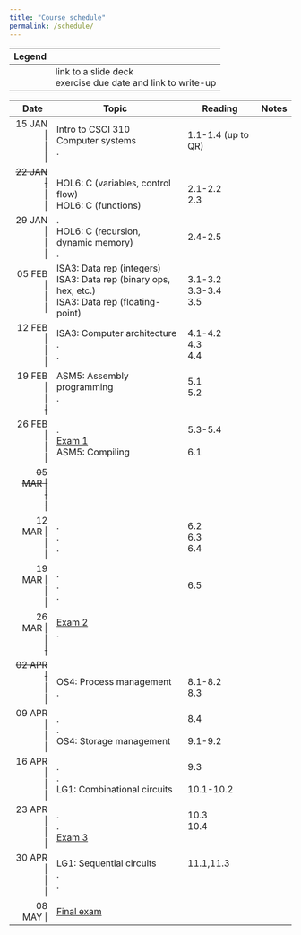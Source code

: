 ```yaml
---
title: "Course schedule"
permalink: /schedule/
---
```


| Legend |   |
| -----: | - |
| <span class="far fa-file-pdf"></span><br><span class="fas fa-pencil-alt"></span> | link to a slide deck<br>exercise due date and link to write-up |

| Date&nbsp;&nbsp;                 | Topic                                                                                                                             | Reading                          | Notes                                                        |
| -------------------------------: | --------------------------------------------------------------------------------------------------------------------------------- | -------------------------------- | ------------------------------------------------------------ |
| 15 JAN \|<br>\|<br>\|            | Intro to CSCI 310<br>Computer systems<br>.                                                                                        | <br>1.1-1.4 (up to QR)<br>&nbsp; | <br>[<span class="far fa-file-pdf"></span>][INTRO]<br>&nbsp; |
| <del>22 JAN \|</del><br>\|<br>\| | <br>HOL6: C (variables, control flow)<br>HOL6: C (functions)                                                                      | <br>2.1-2.2<br>2.3               | <br>[<span class="far fa-file-pdf"></span>][HOL6]<br>&nbsp;  |
| 29 JAN \|<br>\|<br>\|            | .<br>HOL6: C (recursion, dynamic memory)<br>.                                                                                     | <br>2.4-2.5<br>&nbsp;            |                                                              |
| 05 FEB \|<br>\|<br>\|            | ISA3: Data rep (integers)<br>ISA3: Data rep (binary ops, hex, etc.)<br>ISA3: Data rep (floating-point)                            | 3.1-3.2<br>3.3-3.4<br>3.5        | [<span class="far fa-file-pdf"></span>][ISA3-DATA]&nbsp;[<span class="fas fa-pencil-alt"></span>][EX1]<br><br>&nbsp; |
| 12 FEB \|<br>\|<br>\|            | ISA3: Computer architecture<br>.<br>.                                                                                             | 4.1-4.2<br>4.3<br>4.4            | [<span class="far fa-file-pdf"></span>][ISA3-ARCH]<br>[<span class="fas fa-pencil-alt"></span>][EX2]<br>&nbsp; |
| 19 FEB \|<br>\|<br><del>\|</del> | ASM5: Assembly programming<br>.<br>&nbsp;                                                                                         | 5.1<br>5.2<br>&nbsp;             | [<span class="far fa-file-pdf"></span>][ASM5]<br>[<span class="fas fa-pencil-alt"></span>][EX3]<br>&nbsp; |
| 26 FEB \|<br>\|<br>\|            | .<br>[Exam 1]<br>ASM5: Compiling                                                                                                  | 5.3-5.4<br><br>6.1               |                                                              |
| <del>05 MAR \|<br>\|<br>\|</del> |                                                                                                                                   |                                  |                                                              |
| 12 MAR \|<br>\|<br>\|            | .<br>.<br>.                                                                                                                       | 6.2<br>6.3<br>6.4                | [<span class="fas fa-pencil-alt"></span>][EX4]<br><br>&nbsp; |
| 19 MAR \|<br>\|<br>\|            | .<br>.<br>.                                                                                                                       | <br>6.5<br>&nbsp;                | [<span class="fas fa-pencil-alt"></span>][EX5]<br><br>&nbsp; |
| 26 MAR \|<br>\|<br><del>\|</del> | [Exam 2]<br>.<br>&nbsp;                                                                                                           |                                  |                                                              |
| <del>02 APR \|</del><br>\|<br>\| | <br>OS4: Process management<br>.                                                                                                  | <br>8.1-8.2<br>8.3               | <br>[<span class="far fa-file-pdf"></span>][OS4]<br>&nbsp;   |
| 09 APR \|<br>\|<br>\|            | .<br>.<br>OS4: Storage management                                                                                                 | 8.4<br><br>9.1-9.2               | <br>[<span class="fas fa-pencil-alt"></span>][EX6]<br>&nbsp; |
| 16 APR \|<br>\|<br>\|            | .<br>.<br>LG1: Combinational circuits                                                                                             | 9.3<br><br>10.1-10.2             | <br><br>[<span class="far fa-file-pdf"></span>][LG1]         |
| 23 APR \|<br>\|<br>\|            | .<br>.<br>[Exam 3]                                                                                                                | 10.3<br>10.4<br>&nbsp;           | [<span class="fas fa-pencil-alt"></span>][EX7]<br><br>&nbsp; |
| 30 APR \|<br>\|<br>\|            | LG1: Sequential circuits<br>.<br>.                                                                                                | 11.1,11.3<br><br>&nbsp;          | <br><br>[<span class="fas fa-pencil-alt"></span>][EX8]       |
| 08 MAY \|                        | [Final exam]                                                                                                                      |                                  |                                                              |

[Exam 1]:     ../study-guides/exam1/
[Exam 2]:     ../study-guides/exam2/
[Exam 3]:     ../study-guides/exam3/
[Final exam]: ../study-guides/final/
[EX1]: ../exercises/1/
[EX2]: ../exercises/2/
[EX3]: ../exercises/3/
[EX4]: ../exercises/4/
[EX5]: ../exercises/5/
[EX6]: ../exercises/6/
[EX7]: ../exercises/7/
[EX8]: ../exercises/8/
[INTRO]:     ../assets/slides/intro/slides-final.pdf
[HOL6]:      ../assets/slides/hol6/slides-final.pdf
[ASM5]:      ../assets/slides/asm5/slides-final.pdf
[OS4]:       ../assets/slides/os4/slides-final.pdf
[ISA3-DATA]: ../assets/slides/isa3/data/slides-final.pdf
[ISA3-ARCH]: ../assets/slides/isa3/arch/slides-final.pdf
[LG1]:       ../assets/slides/lg1/slides-final.pdf
